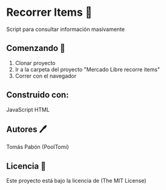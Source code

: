 # Recorrer Items :brain:

Script para consultar información masivamente

## Comenzando :rocket:

1. Clonar proyecto
2. Ir a la carpeta del proyecto "Mercado Libre recorre items"
3. Correr con el navegador

## Construido con:
 JavaScript
 HTML

## Autores :pen:
Tomás Pabón (PoolTomi)

## Licencia :page_facing_up:
Este proyecto está bajo la licencia de (The MIT License)